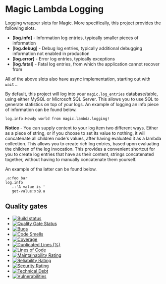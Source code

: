 
# Magic Lambda Logging

Logging wrapper slots for Magic. More specifically, this project provides the following slots.

* __[log.info]__ - Information log entries, typically smaller pieces of information
* __[log.debug]__ - Debug log entries, typically additional debugging information not enabled in production
* __[log.error]__ - Error log entries, typically exceptions
* __[log.fatal]__ - Fatal log entries, from which the application cannot recover from

All of the above slots also have async implementation, starting out with `wait.`.

By default, this project will log into your `magic.log_entries` database/table, using either MySQL or
Microsoft SQL Server. This allows you to use SQL to generate statistics on top of your logs. An example of
logging an info piece of information can be found below.

```
log.info:Howdy world from magic.lambda.logging!
```

**Notice** - You can supply content to your log item two different ways. Either as a piece of string, or if you choose
to set its value to nothing, it will concatenate all children node's values, after having evaluated it as a lambda
collection. This allows you to create rich log entries, based upon evaluating the children of the log invocation.
This provides a convenient shortcut for you to create log entries that have as their content, strings concatenated
together, without having to manually concatenate them yourself.

An example of tha latter can be found below.

```
.a:foo bar
log.info
   .:'A value is '
   get-value:x:@.a
```

## Quality gates

- [![Build status](https://travis-ci.com/polterguy/magic.lambda.logging.svg?master)](https://travis-ci.com/polterguy/magic.lambda.logging)
- [![Quality Gate Status](https://sonarcloud.io/api/project_badges/measure?project=polterguy_magic.lambda.logging&metric=alert_status)](https://sonarcloud.io/dashboard?id=polterguy_magic.lambda.logging)
- [![Bugs](https://sonarcloud.io/api/project_badges/measure?project=polterguy_magic.lambda.logging&metric=bugs)](https://sonarcloud.io/dashboard?id=polterguy_magic.lambda.logging)
- [![Code Smells](https://sonarcloud.io/api/project_badges/measure?project=polterguy_magic.lambda.logging&metric=code_smells)](https://sonarcloud.io/dashboard?id=polterguy_magic.lambda.logging)
- [![Coverage](https://sonarcloud.io/api/project_badges/measure?project=polterguy_magic.lambda.logging&metric=coverage)](https://sonarcloud.io/dashboard?id=polterguy_magic.lambda.logging)
- [![Duplicated Lines (%)](https://sonarcloud.io/api/project_badges/measure?project=polterguy_magic.lambda.logging&metric=duplicated_lines_density)](https://sonarcloud.io/dashboard?id=polterguy_magic.lambda.logging)
- [![Lines of Code](https://sonarcloud.io/api/project_badges/measure?project=polterguy_magic.lambda.logging&metric=ncloc)](https://sonarcloud.io/dashboard?id=polterguy_magic.lambda.logging)
- [![Maintainability Rating](https://sonarcloud.io/api/project_badges/measure?project=polterguy_magic.lambda.logging&metric=sqale_rating)](https://sonarcloud.io/dashboard?id=polterguy_magic.lambda.logging)
- [![Reliability Rating](https://sonarcloud.io/api/project_badges/measure?project=polterguy_magic.lambda.logging&metric=reliability_rating)](https://sonarcloud.io/dashboard?id=polterguy_magic.lambda.logging)
- [![Security Rating](https://sonarcloud.io/api/project_badges/measure?project=polterguy_magic.lambda.logging&metric=security_rating)](https://sonarcloud.io/dashboard?id=polterguy_magic.lambda.logging)
- [![Technical Debt](https://sonarcloud.io/api/project_badges/measure?project=polterguy_magic.lambda.logging&metric=sqale_index)](https://sonarcloud.io/dashboard?id=polterguy_magic.lambda.logging)
- [![Vulnerabilities](https://sonarcloud.io/api/project_badges/measure?project=polterguy_magic.lambda.logging&metric=vulnerabilities)](https://sonarcloud.io/dashboard?id=polterguy_magic.lambda.logging)
